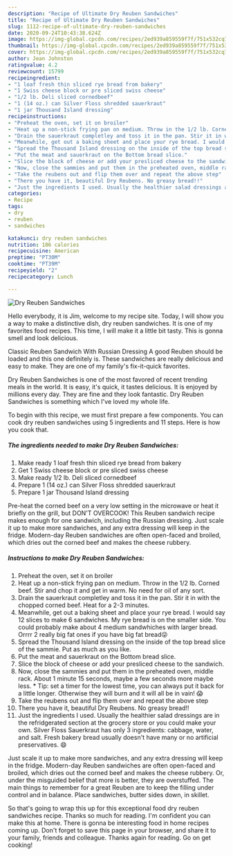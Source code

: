 ```yaml
---
description: "Recipe of Ultimate Dry Reuben Sandwiches"
title: "Recipe of Ultimate Dry Reuben Sandwiches"
slug: 1112-recipe-of-ultimate-dry-reuben-sandwiches
date: 2020-09-24T10:43:38.624Z
image: https://img-global.cpcdn.com/recipes/2ed939a859559f7f/751x532cq70/dry-reuben-sandwiches-recipe-main-photo.jpg
thumbnail: https://img-global.cpcdn.com/recipes/2ed939a859559f7f/751x532cq70/dry-reuben-sandwiches-recipe-main-photo.jpg
cover: https://img-global.cpcdn.com/recipes/2ed939a859559f7f/751x532cq70/dry-reuben-sandwiches-recipe-main-photo.jpg
author: Jean Johnston
ratingvalue: 4.2
reviewcount: 15799
recipeingredient:
- "1 loaf fresh thin sliced rye bread from bakery"
- "1 Swiss cheese block or pre sliced swiss cheese"
- "1/2 lb. Deli sliced cornedbeef"
- "1 (14 oz.) can Silver Floss shredded sauerkraut"
- "1 jar Thousand Island dressing"
recipeinstructions:
- "Preheat the oven, set it on broiler"
- "Heat up a non-stick frying pan on medium. Throw in the 1/2 lb. Corned beef. Stir and chop it and get in warm. No need for oil of any sort."
- "Drain the sauerkraut completley and toss it in the pan. Stir it in with the chopped corned beef. Heat for a 2-3 minutes."
- "Meanwhile, get out a baking sheet and place your rye bread. I would say 12 slices to make 6 sandwiches. My rye bread is on the smaller side. You could probably make about 4 medium sandwhiches with larger bread. Orrrr 2 really big fat ones if you have big fat bread😜"
- "Spread the Thousand Island dressing on the inside of the top bread slice of the sammie. Put as much as you like."
- "Put the meat and sauerkraut on the Bottom bread slice."
- "Slice the block of cheese or add your presliced cheese to the sandwich."
- "Now, close the sammies and put them in the preheated oven, middle rack. About 1 minute 15 seconds, maybe a few seconds more maybe less. * Tip: set a timer for the lowest time, you can always put it back for a little longer. Otherwise they will burn and it will all be in vain! 😱"
- "Take the reubens out and flip them over and repeat the above step"
- "There you have it, beautiful Dry Reubens. No greasy bread!!"
- "Just the ingredients I used. Usually the healthier salad dressings are in the refridgerated section at the grocery store or you could make your own. Silver Floss Sauerkraut has only 3 ingredients: cabbage, water, and salt. Fresh bakery bread usually doesn&#39;t have many or no artificial preservatives. 😄"
categories:
- Recipe
tags:
- dry
- reuben
- sandwiches

katakunci: dry reuben sandwiches 
nutrition: 186 calories
recipecuisine: American
preptime: "PT30M"
cooktime: "PT39M"
recipeyield: "2"
recipecategory: Lunch

---
```



![Dry Reuben Sandwiches](https://img-global.cpcdn.com/recipes/2ed939a859559f7f/751x532cq70/dry-reuben-sandwiches-recipe-main-photo.jpg)

Hello everybody, it is Jim, welcome to my recipe site. Today, I will show you a way to make a distinctive dish, dry reuben sandwiches. It is one of my favorites food recipes. This time, I will make it a little bit tasty. This is gonna smell and look delicious.

Classic Reuben Sandwich With Russian Dressing A good Reuben should be loaded and this one definitely is. These sandwiches are really delicious and easy to make. They are one of my family&#39;s fix-it-quick favorites.

Dry Reuben Sandwiches is one of the most favored of recent trending meals in the world. It is easy, it's quick, it tastes delicious. It is enjoyed by millions every day. They are fine and they look fantastic. Dry Reuben Sandwiches is something which I've loved my whole life.


To begin with this recipe, we must first prepare a few components. You can cook dry reuben sandwiches using 5 ingredients and 11 steps. Here is how you cook that.

<!--inarticleads1-->

##### The ingredients needed to make Dry Reuben Sandwiches:

1. Make ready 1 loaf fresh thin sliced rye bread from bakery
1. Get 1 Swiss cheese block or pre sliced swiss cheese
1. Make ready 1/2 lb. Deli sliced cornedbeef
1. Prepare 1 (14 oz.) can Silver Floss shredded sauerkraut
1. Prepare 1 jar Thousand Island dressing


Pre-heat the corned beef on a very low setting in the microwave or heat it briefly on the grill, but DON&#39;T OVERCOOK! This Reuben sandwich recipe makes enough for one sandwich, including the Russian dressing. Just scale it up to make more sandwiches, and any extra dressing will keep in the fridge. Modern-day Reuben sandwiches are often open-faced and broiled, which dries out the corned beef and makes the cheese rubbery. 

<!--inarticleads2-->

##### Instructions to make Dry Reuben Sandwiches:

1. Preheat the oven, set it on broiler
1. Heat up a non-stick frying pan on medium. Throw in the 1/2 lb. Corned beef. Stir and chop it and get in warm. No need for oil of any sort.
1. Drain the sauerkraut completley and toss it in the pan. Stir it in with the chopped corned beef. Heat for a 2-3 minutes.
1. Meanwhile, get out a baking sheet and place your rye bread. I would say 12 slices to make 6 sandwiches. My rye bread is on the smaller side. You could probably make about 4 medium sandwhiches with larger bread. Orrrr 2 really big fat ones if you have big fat bread😜
1. Spread the Thousand Island dressing on the inside of the top bread slice of the sammie. Put as much as you like.
1. Put the meat and sauerkraut on the Bottom bread slice.
1. Slice the block of cheese or add your presliced cheese to the sandwich.
1. Now, close the sammies and put them in the preheated oven, middle rack. About 1 minute 15 seconds, maybe a few seconds more maybe less. * Tip: set a timer for the lowest time, you can always put it back for a little longer. Otherwise they will burn and it will all be in vain! 😱
1. Take the reubens out and flip them over and repeat the above step
1. There you have it, beautiful Dry Reubens. No greasy bread!!
1. Just the ingredients I used. Usually the healthier salad dressings are in the refridgerated section at the grocery store or you could make your own. Silver Floss Sauerkraut has only 3 ingredients: cabbage, water, and salt. Fresh bakery bread usually doesn&#39;t have many or no artificial preservatives. 😄


Just scale it up to make more sandwiches, and any extra dressing will keep in the fridge. Modern-day Reuben sandwiches are often open-faced and broiled, which dries out the corned beef and makes the cheese rubbery. Or, under the misguided belief that more is better, they are overstuffed. The main things to remember for a great Reuben are to keep the filling under control and in balance. Place sandwiches, butter sides down, in skillet. 

So that's going to wrap this up for this exceptional food dry reuben sandwiches recipe. Thanks so much for reading. I'm confident you can make this at home. There is gonna be interesting food in home recipes coming up. Don't forget to save this page in your browser, and share it to your family, friends and colleague. Thanks again for reading. Go on get cooking!
